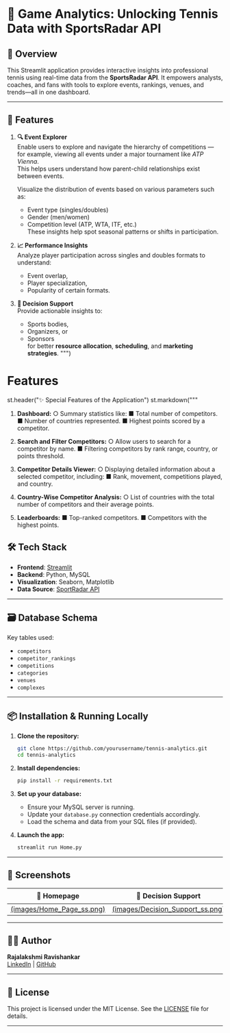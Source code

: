 # 🎾 Game Analytics: Unlocking Tennis Data with SportsRadar API

## 📌 Overview
This Streamlit application provides interactive insights into professional tennis using real-time data from the **SportsRadar API**. It empowers analysts, coaches, and fans with tools to explore events, rankings, venues, and trends—all in one dashboard.

---

## 🚀 Features

1. **🔍 Event Explorer**  
   Enable users to explore and navigate the hierarchy of competitions — for example, viewing all events under a major tournament like *ATP Vienna*.  
   This helps users understand how parent-child relationships exist between events.

   Visualize the distribution of events based on various parameters such as:
   - Event type (singles/doubles)
   - Gender (men/women)
   - Competition level (ATP, WTA, ITF, etc.)  
   These insights help spot seasonal patterns or shifts in participation.

3. **📈 Performance Insights**  
   Analyze player participation across singles and doubles formats to understand:
   - Event overlap,
   - Player specialization,
   - Popularity of certain formats.

4. **🧩 Decision Support**  
   Provide actionable insights to:
   - Sports bodies,
   - Organizers, or
   - Sponsors  
   for better **resource allocation**, **scheduling**, and **marketing strategies**.
""")

# Features
st.header("✨ Special Features of the Application")
st.markdown("""
 
1.	**Dashboard:**
○	Summary statistics like:
■	Total number of competitors.
■	Number of countries represented.
■	Highest points scored by a competitor.
            
2.	**Search and Filter Competitors:**
○	Allow users to search for a competitor by name.
■	Filtering competitors by rank range, country, or points threshold.
            
3.	**Competitor Details Viewer:**
○	Displaying detailed information about a selected competitor, including:
■	Rank, movement, competitions played, and country.
            
4.	**Country-Wise Competitor Analysis:**
○	List of countries with the total number of competitors and their average points.
            
5.	**Leaderboards:** 
■	Top-ranked competitors.
■	Competitors with the highest points.

## 🛠️ Tech Stack

- **Frontend**: [Streamlit](https://streamlit.io)  
- **Backend**: Python, MySQL  
- **Visualization**: Seaborn, Matplotlib  
- **Data Source**: [SportRadar API](https://developer.sportradar.com/)

---

## 🗃️ Database Schema

Key tables used:
- `competitors`
- `competitor_rankings`
- `competitions`
- `categories`
- `venues`
- `complexes`

---

## 📦 Installation & Running Locally

1. **Clone the repository:**

    ```bash
    git clone https://github.com/yourusername/tennis-analytics.git
    cd tennis-analytics
    ```

2. **Install dependencies:**

    ```bash
    pip install -r requirements.txt
    ```

3. **Set up your database:**

   - Ensure your MySQL server is running.
   - Update your `database.py` connection credentials accordingly.
   - Load the schema and data from your SQL files (if provided).

4. **Launch the app:**

    ```bash
    streamlit run Home.py
    ```

---

## 📸 Screenshots

| 📍 Homepage | 🎯 Decision Support | 🏟️ Venue Insights |
|------------|--------------------|-------------------|
| [(images/Home_Page_ss.png)](https://github.com/RajiRavi72/SportsRadarProject/blob/main/images/Home_Page_ss.png?raw=true) | [(images/Decision_Support_ss.png)](https://github.com/RajiRavi72/SportsRadarProject/blob/main/images/Decision_Support_ss.png?raw=true) | [(images/Venue_Insights_ss.png)](https://github.com/RajiRavi72/SportsRadarProject/blob/main/images/Venue_Insights_ss.png?raw=true)|

---

## 🧑‍💻 Author

**Rajalakshmi Ravishankar**  
[LinkedIn](https://www.linkedin.com/in/rajalakshmi-ravishankar/) | [GitHub](https://github.com/RajiRavi72)

---

## 📄 License

This project is licensed under the MIT License. See the [LICENSE](LICENSE) file for details.

---

